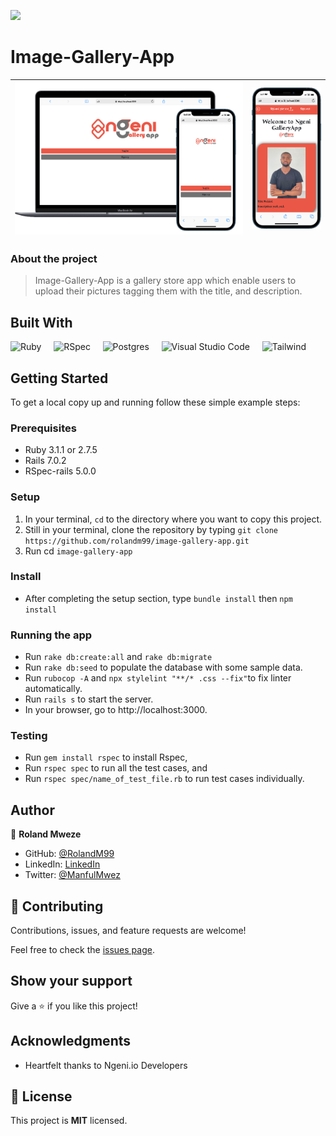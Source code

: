 ![](https://img.shields.io/badge/NGENI.io-Developers-%23CC342D.svg?style=for-the-badge)

# Image-Gallery-App

|![](screenshot.png)|![](mobile.png)|
|-------------------|---------------|
### About the project

> Image-Gallery-App is a gallery store app which enable users to upload their pictures tagging them with the title, and description.

## Built With

![Ruby](https://img.shields.io/badge/ruby-%23CC342D.svg?style=for-the-badge&logo=ruby&logoColor=white) &nbsp; &nbsp; <img src="https://1ohvy81v7br01wtgnj4bf0ek-wpengine.netdna-ssl.com/wp-content/uploads/2019/01/rspec.jpg" height="28" width="60" alt="RSpec"> &nbsp; &nbsp; ![Postgres](https://img.shields.io/badge/postgres-%23316192.svg?style=for-the-badge&logo=postgresql&logoColor=white) &nbsp; &nbsp; ![Visual Studio Code](https://img.shields.io/badge/Visual%20Studio%20Code-0078d7.svg?style=for-the-badge&logo=visual-studio-code&logoColor=white) &nbsp; &nbsp; ![Tailwind](https://img.shields.io/badge/tailwindcss-%23355.svg?style=for-the-badge&logo=tailwindcss&logoColor=white)

## Getting Started

To get a local copy up and running follow these simple example steps:

### Prerequisites

* Ruby 3.1.1 or 2.7.5
* Rails 7.0.2
* RSpec-rails 5.0.0

### Setup

1. In your terminal, `cd` to the directory where you want to copy this project.
2. Still in your terminal, clone the repository by typing `git clone https://github.com/rolandm99/image-gallery-app.git`
3. Run cd `image-gallery-app`

### Install

* After completing the setup section, type `bundle install` then `npm install`

### Running the app

- Run `rake db:create:all` and `rake db:migrate`
- Run `rake db:seed` to populate the database with some sample data.
- Run `rubocop -A` and `npx stylelint "**/* .css --fix"`to fix linter automatically.
- Run `rails s` to start the server.
- In your browser, go to http://localhost:3000.

### Testing
- Run `gem install rspec` to install Rspec,
- Run `rspec spec` to run all the test cases, and
- Run `rspec spec/name_of_test_file.rb` to run test cases individually.

## Author

👤 **Roland Mweze**

- GitHub: [@RolandM99](https://github.com/RolandM99)
- LinkedIn: [LinkedIn](https://www.linkedin.com/in/roland-mweze/)
- Twitter: [@ManfulMwez](https://twitter.com/ManfulMwez)

## 🤝 Contributing

Contributions, issues, and feature requests are welcome!

Feel free to check the [issues page](../../issues/).

## Show your support

Give a ⭐️ if you like this project!

## Acknowledgments

- Heartfelt thanks to Ngeni.io Developers

## 📝 License

This project is **MIT** licensed.
